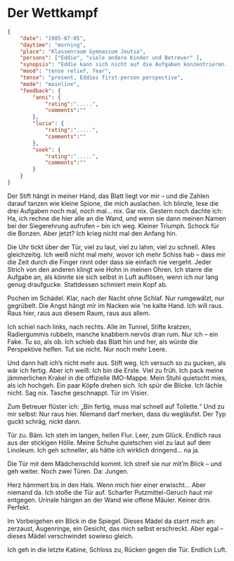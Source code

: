 # Der Wettkampf

```json
{
    "date": "1985-07-05",
    "daytime": "morning",
    "place": "Klassenraum Gymnasium Joutsa",
    "persons": ["Eddie", "viele andere Kinder und Betreuer" ],
    "synopsis": "Eddie kann sich nicht auf die Aufgaben konzentrieren. Sie ist die erste, den den Raum Richtung Toilette verläßt",
    "mood": "tense relief, fear",
    "tense": "present, Eddies first-person perspective",
    "mode": "mainline",
    "feedback": {
        "anni": {
            "rating":".....",
            "comments":""
        },
        "lucia": {
            "rating":".....",
            "comments":""
        },
        "soek": {
            "rating":".....",
            "comments":""
        }
    }
}
```

Der Stift hängt in meiner Hand, das Blatt liegt vor mir – und die Zahlen darauf tanzen wie kleine Spione, die mich auslachen. Ich blinzle, lese die drei Aufgaben noch mal, noch mal… nix. Gar nix. Gestern noch dachte ich: Ha, ich rechne die hier alle an die Wand, und wenn sie dann meinen Namen bei der Siegerehrung aufrufen – bin ich weg. Kleiner Triumph. Schock für die Bonzen.
Aber jetzt? Ich krieg nicht mal den Anfang hin.

Die Uhr tickt über der Tür, viel zu laut, viel zu lahm, viel zu schnell. Alles gleichzeitig. Ich weiß nicht mal mehr, wovor ich mehr Schiss hab – dass mir die Zeit durch die Finger rinnt oder dass sie einfach nie vergeht. Jeder Strich von den anderen klingt wie Hohn in meinen Ohren. Ich starre die Aufgabe an, als könnte sie sich selbst in Luft auflösen, wenn ich nur lang genug draufgucke. Stattdessen schmiert mein Kopf ab.

Pochen im Schädel. Klar, nach der Nacht ohne Schlaf. Nur rumgewälzt, nur gegrübelt. Die Angst hängt mir im Nacken wie ’ne kalte Hand. Ich will raus. Raus hier, raus aus diesem Raum, raus aus allem.

Ich schiel nach links, nach rechts. Alle im Tunnel, Stifte kratzen, Radiergummis rubbeln, manche knabbern nervös dran rum. Nur ich – ein Fake. Tu so, als ob. Ich schieb das Blatt hin und her, als würde die Perspektive helfen. Tut sie nicht. Nur noch mehr Leere.

Und dann halt ich’s nicht mehr aus. Stift weg. Ich versuch so zu gucken, als wär ich fertig. Aber ich weiß: Ich bin die Erste. Viel zu früh. Ich pack meine jämmerlichen Krakel in die offizielle IMO-Mappe. Mein Stuhl quietscht mies, als ich hochgeh. Ein paar Köpfe drehen sich. Ich spür die Blicke. Ich lächle nicht. Sag nix. Tasche geschnappt. Tür im Visier.

Zum Betreuer flüster ich: „Bin fertig, muss mal schnell auf Toilette.“ Und zu mir selbst: Nur raus hier. Niemand darf merken, dass du wegläufst. Der Typ guckt schräg, nickt dann.

Tür zu. Bäm. Ich steh im langen, hellen Flur. Leer, zum Glück. Endlich raus aus der stickigen Hölle. Meine Schuhe quietschen viel zu laut auf dem Linoleum. Ich geh schneller, als hätte ich wirklich dringend… na ja.

Die Tür mit dem Mädchenschild kommt. Ich streif sie nur mit’m Blick – und geh weiter. Noch zwei Türen. Da: Jungen.

Herz hämmert bis in den Hals. Wenn mich hier einer erwischt… Aber niemand da. Ich stoße die Tür auf. Scharfer Putzmittel-Geruch haut mir entgegen. Urinale hängen an der Wand wie offene Mäuler. Keiner drin. Perfekt.

Im Vorbeigehen ein Blick in die Spiegel. Dieses Mädel da starrt mich an: zerzaust, Augenringe, ein Gesicht, das mich selbst erschreckt. Aber egal – dieses Mädel verschwindet sowieso gleich.

Ich geh in die letzte Kabine, Schloss zu, Rücken gegen die Tür. Endlich Luft.
